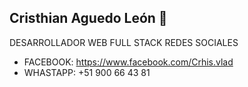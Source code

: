 ## Cristhian Aguedo León 👋
DESARROLLADOR WEB FULL STACK
REDES SOCIALES
- FACEBOOK: https://www.facebook.com/Crhis.vlad
- WHASTAPP: +51 900 66 43 81

